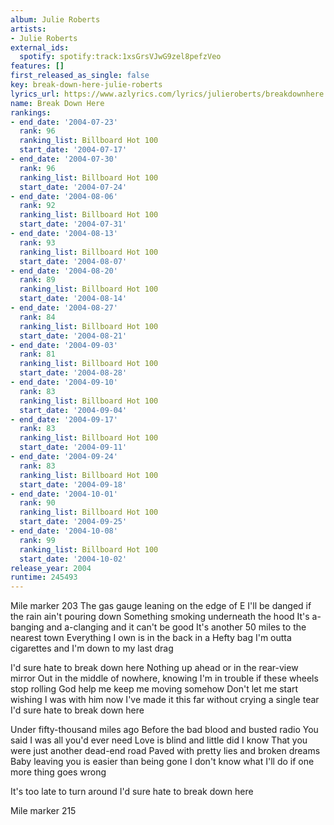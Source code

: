 ```yaml
---
album: Julie Roberts
artists:
- Julie Roberts
external_ids:
  spotify: spotify:track:1xsGrsVJwG9zel8pefzVeo
features: []
first_released_as_single: false
key: break-down-here-julie-roberts
lyrics_url: https://www.azlyrics.com/lyrics/julieroberts/breakdownhere.html
name: Break Down Here
rankings:
- end_date: '2004-07-23'
  rank: 96
  ranking_list: Billboard Hot 100
  start_date: '2004-07-17'
- end_date: '2004-07-30'
  rank: 96
  ranking_list: Billboard Hot 100
  start_date: '2004-07-24'
- end_date: '2004-08-06'
  rank: 92
  ranking_list: Billboard Hot 100
  start_date: '2004-07-31'
- end_date: '2004-08-13'
  rank: 93
  ranking_list: Billboard Hot 100
  start_date: '2004-08-07'
- end_date: '2004-08-20'
  rank: 89
  ranking_list: Billboard Hot 100
  start_date: '2004-08-14'
- end_date: '2004-08-27'
  rank: 84
  ranking_list: Billboard Hot 100
  start_date: '2004-08-21'
- end_date: '2004-09-03'
  rank: 81
  ranking_list: Billboard Hot 100
  start_date: '2004-08-28'
- end_date: '2004-09-10'
  rank: 83
  ranking_list: Billboard Hot 100
  start_date: '2004-09-04'
- end_date: '2004-09-17'
  rank: 83
  ranking_list: Billboard Hot 100
  start_date: '2004-09-11'
- end_date: '2004-09-24'
  rank: 83
  ranking_list: Billboard Hot 100
  start_date: '2004-09-18'
- end_date: '2004-10-01'
  rank: 90
  ranking_list: Billboard Hot 100
  start_date: '2004-09-25'
- end_date: '2004-10-08'
  rank: 99
  ranking_list: Billboard Hot 100
  start_date: '2004-10-02'
release_year: 2004
runtime: 245493
---
```

Mile marker 203
The gas gauge leaning on the edge of E
I'll be danged if the rain ain't pouring down
Something smoking underneath the hood
It's a-banging and a-clanging and it can't be good
It's another 50 miles to the nearest town
Everything I own is in the back in a Hefty bag
I'm outta cigarettes and I'm down to my last drag


I'd sure hate to break down here
Nothing up ahead or in the rear-view mirror
Out in the middle of nowhere, knowing
I'm in trouble if these wheels stop rolling
God help me keep me moving somehow
Don't let me start wishing I was with him now
I've made it this far without crying a single tear
I'd sure hate to break down here

Under fifty-thousand miles ago
Before the bad blood and busted radio
You said I was all you'd ever need
Love is blind and little did I know
That you were just another dead-end road
Paved with pretty lies and broken dreams
Baby leaving you is easier than being gone
I don't know what I'll do if one more thing goes wrong



It's too late to turn around
I'd sure hate to break down here

Mile marker 215
